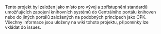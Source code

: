 Tento projekt byl založen jako místo pro vývoj a zpřístupnění standardů umožňujících zapojení knihovních systémů do Centrálního portálu knihoven nebo do jiných portálů založených na podobných principech jako CPK. Všechny informace jsou uloženy na wiki tohoto projektu, připomínky lze vkládat do issues.
